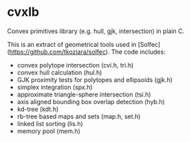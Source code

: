 # cvxlb
Convex primitives library (e.g. hull, gjk, intersection) in plain C.

This is an extract of geometrical tools used in [Solfec] (https://github.com/tkoziara/solfec). The code includes:

* convex polytope intersection (cvi.h, tri.h)
* convex hull calculation (hul.h)
* GJK proximity tests for polytopes and ellipsoids (gjk.h)
* simplex integration (spx.h)
* approximate triangle-sphere intersection (tsi.h)
* axis aligned bounding box overlap detection (hyb.h)
* kd-tree (kdt.h)
* rb-tree based maps and sets (map.h, set.h)
* linked list sorting (lis.h)
* memory pool (mem.h)